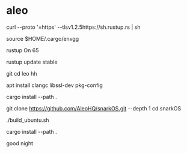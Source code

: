 # aleo
curl --proto '=https' --tlsv1.2.5https://sh.rustup.rs | sh

source $HOME/.cargo/envgg

rustup On 65

rustup update stable

git
cd leo hh

apt install clangc libssl-dev pkg-config

cargo install --path .

git clone https://github.com/AleoHQ/snarkOS.git --depth 1
cd snarkOS

./build_ubuntu.sh

cargo install --path .


good night
